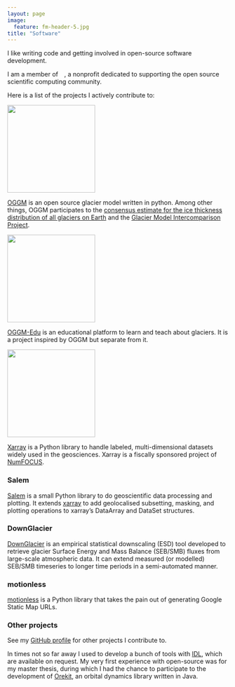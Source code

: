 ```yaml
---
layout: page
image:
  feature: fm-header-5.jpg
title: "Software"
---
```


I like writing code and getting involved in open-source software development.

I am a member of <a href="https://numfocus.org/"><img src="https://numfocus.org/wp-content/uploads/2018/01/optNumFocus_LRG.png" height="10"></a>, a nonprofit dedicated
to supporting the open source scientific computing community.

Here is a list of the projects I actively contribute to:

<a href="http://oggm.org"><img src="https://docs.oggm.org/en/latest/_static/logo.png" width="200"></a>

[OGGM](http://oggm.org) is an open source glacier model written
in python. Among other things, OGGM participates to the
[consensus estimate for the ice thickness distribution of all glaciers on Earth](https://www.nature.com/articles/s41561-019-0300-3)
and the [Glacier Model Intercomparison Project](http://www.climate-cryosphere.org/mips/glaciermip).


<a href="http://edu.oggm.org"><img src="https://edu.oggm.org/en/latest/_static/logos/oggm_edu_s_alpha.png" width="200"></a>

[OGGM-Edu](http://edu.oggm.org) is an educational platform to learn and
teach about glaciers. It is a project inspired by OGGM but separate from it.

<a href="http://xarray.pydata.org"><img src="https://xarray.pydata.org/en/latest/_static/dataset-diagram-logo.png" width="200"></a>

[Xarray](https://xarray.pydata.org) is a Python library to handle labeled,
multi-dimensional datasets widely used in the geosciences.
Xarray is a fiscally sponsored project of [NumFOCUS](https://numfocus.org/).


### Salem

[Salem](http://salem.readthedocs.io/en/stable/) is a small Python library to do
geoscientific data processing and plotting. It extends
[xarray](https://github.com/pydata/xarray) to add
geolocalised subsetting, masking, and plotting operations to xarray’s
DataArray and DataSet structures.

### DownGlacier

[DownGlacier](https://bitbucket.org/fmaussion/downglacier) is an empirical
statistical downscaling (ESD) tool developed to retrieve glacier Surface
Energy and Mass Balance (SEB/SMB) fluxes from large-scale atmospheric data.
It can extend measured (or modelled) SEB/SMB timeseries
to longer time periods in a semi-automated manner.

### motionless

[motionless](https://github.com/ryancox/motionless) is a Python library that
takes the pain out of generating Google Static Map URLs.

### Other projects

See my [GitHub profile](https://github.com/fmaussion) for other projects I contribute to.

In times not so far away I used to develop a bunch of tools with
[IDL](https://en.wikipedia.org/wiki/IDL_%28programming_language%29), which are
available on request. My very first experience with open-source was for
my master thesis, during which I had the chance to participate to the development
of [Orekit](https://www.orekit.org/), an orbital dynamics library written in Java.
